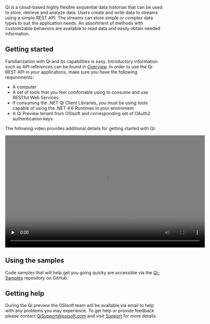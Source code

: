 Qi is a cloud-based highly flexible sequential data historian that can be used to store, retrieve and analyze data. Users create and write data to streams using a simple REST API. The streams can store simple or complex data types to suit the application needs. An assortment of methods with customizable behaviors are available to read data and easily obtain needed information.

## Getting started
Familiarization with Qi and its capabilities is easy. Introductory information such as API references can be found in [Overview](https://qi-docs.readthedocs.org/en/latest/Overview/). In order to use the Qi REST API in your applications, make sure you have the following requirements:

- A computer
- A set of tools that you feel comfortable using to consume and use RESTful Web Services
- If consuming the .NET Qi Client Libraries, you must be using tools capable of using the .NET 4.6 Runtimes in your enviroment
- A Qi Preview tenant from OSIsoft and corresponding set of OAuth2 authentication keys

The following video provides additional details for getting started with Qi:

<video width="640" height="360" style="background-color: grey;" controls="controls" preload="none" poster="http://cdn.osisoft.com/corp/en/media/videos/Getting%20Started%20with%20Qi.jpg"><source src="http://cdn.osisoft.com/corp/en/media/videos/Getting%20Started%20with%20Qi_v2.mp4"><object width="640" height="360" style="background-color: black;" type="application/x-shockwave-flash" data="http://flashfox.googlecode.com/svn/trunk/flashfox.swf"><param name="movie" value="http://flashfox.googlecode.com/svn/trunk/flashfox.swf"><param name="allowFullScreen" value="true"><param name="wmode" value="transparent"><param name="flashvars" value="
            controlbar=over&amp;src=http://cdn.osisoft.com/corp/en/media/videos/Getting%20Started%20with%20Qi_v2.mp4"></object></video>

## Using the samples
Code samples that will help get you going quicky are accessible via the <a href="https://github.com/osisoft/Qi-Samples" target="_blank">Qi-Samples</a> repository on GitHub.

## Getting help
During the Qi preview the OSIsoft team will be available via email to help with any problems you may experience. To get help or provide feedback please contact [QiSupport@osisoft.com](Mailto:QiSupport@osisoft.com) and visit [Support](https://qi-docs.readthedocs.org/en/latest/support/) for more details.
